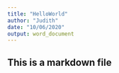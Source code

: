 ```yaml
---
title: "HelloWorld"
author: "Judith"
date: "10/06/2020"
output: word_document
---
```




## This is a markdown file






